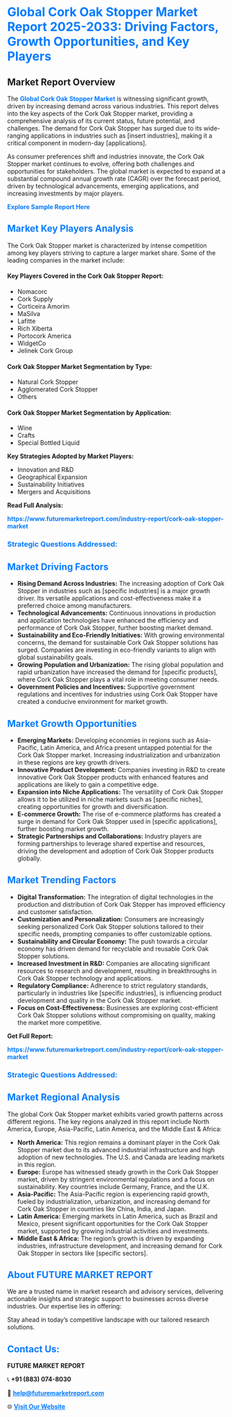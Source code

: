 <h1 style="color: #007BFF;">Global Cork Oak Stopper Market Report 2025-2033: Driving Factors, Growth Opportunities, and Key Players</h1>

<section id="overview">
<h2>Market Report Overview</h2>
<p>The <a href="https://www.futuremarketreport.com/industry-report/cork-oak-stopper-market" style="color: #007BFF; text-decoration: none;"><strong>Global Cork Oak Stopper Market</strong></a> is witnessing significant growth, driven by increasing demand across various industries. This report delves into the key aspects of the Cork Oak Stopper market, providing a comprehensive analysis of its current status, future potential, and challenges. The demand for Cork Oak Stopper has surged due to its wide-ranging applications in industries such as [insert industries], making it a critical component in modern-day [applications].</p>
<p>As consumer preferences shift and industries innovate, the Cork Oak Stopper market continues to evolve, offering both challenges and opportunities for stakeholders. The global market is expected to expand at a substantial compound annual growth rate (CAGR) over the forecast period, driven by technological advancements, emerging applications, and increasing investments by major players.</p>
</section>

<section id="overview">
<p><a href="https://www.futuremarketreport.com/request-sample/reportId=53140" style="color: #007BFF; text-decoration: none;"><strong>Explore Sample Report Here</strong></a></p>
</section>

<section id="key-players">
<h2 style="color: #007BFF;">Market Key Players Analysis</h2>
<p>The Cork Oak Stopper market is characterized by intense competition among key players striving to capture a larger market share. Some of the leading companies in the market include:</p>
<h4>Key Players Covered in the Cork Oak Stopper Report:</h4>
<ul><li>Nomacorc</li><li>Cork Supply</li><li>Corticeira Amorim</li><li>MaSilva</li><li>Lafitte</li><li>Rich Xiberta</li><li>Portocork America</li><li>WidgetCo</li><li>Jelinek Cork Group</li></ul>
<h4>Cork Oak Stopper Market Segmentation by Type:</h4>
<ul><li>Natural Cork Stopper</li><li>Agglomerated Cork Stopper</li><li>Others</li></ul>

<h4>Cork Oak Stopper Market Segmentation by Application:</h4>
<ul><li>Wine</li><li>Crafts</li><li>Special Bottled Liquid</li></ul>
<p><strong>Key Strategies Adopted by Market Players:</strong></p>
<ul>
<li>Innovation and R&D</li>
<li>Geographical Expansion</li>
<li>Sustainability Initiatives</li>
<li>Mergers and Acquisitions</li>
</ul>
</section>

<section>
<p><strong>Read Full Analysis: </strong></p><a href="https://www.futuremarketreport.com/industry-report/cork-oak-stopper-market" style="color: #007BFF; text-decoration: none;"><strong>https://www.futuremarketreport.com/industry-report/cork-oak-stopper-market</strong></a>
<h3 style="color: #007BFF;">Strategic Questions Addressed:</h3>
</section>

<section id="driving-factors">
<h2 style="color: #007BFF;">Market Driving Factors</h2>
<ul>
<li><strong>Rising Demand Across Industries:</strong> The increasing adoption of Cork Oak Stopper in industries such as [specific industries] is a major growth driver. Its versatile applications and cost-effectiveness make it a preferred choice among manufacturers.</li>
<li><strong>Technological Advancements:</strong> Continuous innovations in production and application technologies have enhanced the efficiency and performance of Cork Oak Stopper, further boosting market demand.</li>
<li><strong>Sustainability and Eco-Friendly Initiatives:</strong> With growing environmental concerns, the demand for sustainable Cork Oak Stopper solutions has surged. Companies are investing in eco-friendly variants to align with global sustainability goals.</li>
<li><strong>Growing Population and Urbanization:</strong> The rising global population and rapid urbanization have increased the demand for [specific products], where Cork Oak Stopper plays a vital role in meeting consumer needs.</li>
<li><strong>Government Policies and Incentives:</strong> Supportive government regulations and incentives for industries using Cork Oak Stopper have created a conducive environment for market growth.</li>
</ul>
</section>

<section id="growth-opportunities">
<h2 style="color: #007BFF;">Market Growth Opportunities</h2>
<ul>
<li><strong>Emerging Markets:</strong> Developing economies in regions such as Asia-Pacific, Latin America, and Africa present untapped potential for the Cork Oak Stopper market. Increasing industrialization and urbanization in these regions are key growth drivers.</li>
<li><strong>Innovative Product Development:</strong> Companies investing in R&D to create innovative Cork Oak Stopper products with enhanced features and applications are likely to gain a competitive edge.</li>
<li><strong>Expansion into Niche Applications:</strong> The versatility of Cork Oak Stopper allows it to be utilized in niche markets such as [specific niches], creating opportunities for growth and diversification.</li>
<li><strong>E-commerce Growth:</strong> The rise of e-commerce platforms has created a surge in demand for Cork Oak Stopper used in [specific applications], further boosting market growth.</li>
<li><strong>Strategic Partnerships and Collaborations:</strong> Industry players are forming partnerships to leverage shared expertise and resources, driving the development and adoption of Cork Oak Stopper products globally.</li>
</ul>
</section>

<section id="trending-factors">
<h2 style="color: #007BFF;">Market Trending Factors</h2>
<ul>
<li><strong>Digital Transformation:</strong> The integration of digital technologies in the production and distribution of Cork Oak Stopper has improved efficiency and customer satisfaction.</li>
<li><strong>Customization and Personalization:</strong> Consumers are increasingly seeking personalized Cork Oak Stopper solutions tailored to their specific needs, prompting companies to offer customizable options.</li>
<li><strong>Sustainability and Circular Economy:</strong> The push towards a circular economy has driven demand for recyclable and reusable Cork Oak Stopper solutions.</li>
<li><strong>Increased Investment in R&D:</strong> Companies are allocating significant resources to research and development, resulting in breakthroughs in Cork Oak Stopper technology and applications.</li>
<li><strong>Regulatory Compliance:</strong> Adherence to strict regulatory standards, particularly in industries like [specific industries], is influencing product development and quality in the Cork Oak Stopper market.</li>
<li><strong>Focus on Cost-Effectiveness:</strong> Businesses are exploring cost-efficient Cork Oak Stopper solutions without compromising on quality, making the market more competitive.</li>
</ul>
</section>

<section>
<p><strong>Get Full Report: </strong></p><a href="https://www.futuremarketreport.com/industry-report/cork-oak-stopper-market" style="color: #007BFF; text-decoration: none;"><strong>https://www.futuremarketreport.com/industry-report/cork-oak-stopper-market</strong></a>
<h3 style="color: #007BFF;">Strategic Questions Addressed:</h3>
</section>


<section id="regional-analysis">
<h2 style="color: #007BFF;">Market Regional Analysis</h2>
<p>The global Cork Oak Stopper market exhibits varied growth patterns across different regions. The key regions analyzed in this report include North America, Europe, Asia-Pacific, Latin America, and the Middle East & Africa:</p>
<ul>
<li><strong>North America:</strong> This region remains a dominant player in the Cork Oak Stopper market due to its advanced industrial infrastructure and high adoption of new technologies. The U.S. and Canada are leading markets in this region.</li>
<li><strong>Europe:</strong> Europe has witnessed steady growth in the Cork Oak Stopper market, driven by stringent environmental regulations and a focus on sustainability. Key countries include Germany, France, and the U.K.</li>
<li><strong>Asia-Pacific:</strong> The Asia-Pacific region is experiencing rapid growth, fueled by industrialization, urbanization, and increasing demand for Cork Oak Stopper in countries like China, India, and Japan.</li>
<li><strong>Latin America:</strong> Emerging markets in Latin America, such as Brazil and Mexico, present significant opportunities for the Cork Oak Stopper market, supported by growing industrial activities and investments.</li>
<li><strong>Middle East & Africa:</strong> The region’s growth is driven by expanding industries, infrastructure development, and increasing demand for Cork Oak Stopper in sectors like [specific sectors].</li>
</ul>
</section>

<footer>
<h2 style="color: #007BFF;">About FUTURE MARKET REPORT</h2>
<p>We are a trusted name in market research and advisory services, delivering actionable insights and strategic support to businesses across diverse industries. Our expertise lies in offering:</p>

<p>Stay ahead in today’s competitive landscape with our tailored research solutions.</p>

<h2 style="color: #007BFF;">Contact Us:</h2>
<p><strong>FUTURE MARKET REPORT</strong></p>
<p>📞 <strong>+91 (883) 074-8030</strong></p>
<p>📧 <strong><a href="mailto:help@futuremarketreport.com" style="color: #007BFF;">help@futuremarketreport.com</a></strong></p>
<p>🌐 <strong><a href="https://www.futuremarketreport.com/" style="color: #007BFF;">Visit Our Website</a></strong></p>
</footer>